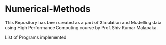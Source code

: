 # Numerical-Methods

This Repository has been created as a part of Simulation and Modelling data using High Performance Computing course by Prof. Shiv Kumar Malapaka.

List of Programs implemented 



